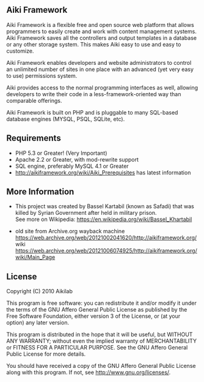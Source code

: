 Aiki Framework
--------------

Aiki Framework is a flexible free and open source web platform
that allows programmers to easily create and work with content
management systems. Aiki Framework saves all the controllers and
output templates in a database or any other storage system. This
makes Aiki easy to use and easy to customize.

Aiki Framework enables developers and website administrators to
control an unlimited number of sites in one place with an advanced
(yet very easy to use) permissions system.

Aiki provides access to the normal programming interfaces as well,
allowing developers to write their code in a less-framework-oriented
way than comparable offerings.

Aiki Framework is built on PHP and is pluggable to many SQL-based
database engines (MYSQL, PSQL, SQLite, etc).


Requirements 
------------

* PHP 5.3 or Greater! (Very Important)
* Apache 2.2 or Greater, with mod-rewrite support
* SQL engine, preferably MySQL 4.1 or Greater
* http://aikiframework.org/wiki/Aiki_Prerequisites has latest information


More Information
----------------

* This project was created by Bassel Kartabil (known as Safadi) that was killed by Syrian Government after held in military prison.<br/>
  See more on Wikipedia: https://en.wikipedia.org/wiki/Bassel_Khartabil

* old site from Archive.org wayback machine https://web.archive.org/web/20121002041620/http://aikiframework.org/<br/>
  wiki https://web.archive.org/web/20121006074925/http://aikiframework.org/wiki/Main_Page

License
-------

Copyright (C) 2010 Aikilab

This program is free software: you can redistribute it and/or modify
it under the terms of the GNU Affero General Public License as
published by the Free Software Foundation, either version 3 of the
License, or (at your option) any later version.

This program is distributed in the hope that it will be useful,
but WITHOUT ANY WARRANTY; without even the implied warranty of
MERCHANTABILITY or FITNESS FOR A PARTICULAR PURPOSE.  See the
GNU Affero General Public License for more details.

You should have received a copy of the GNU Affero General Public License
along with this program.  If not, see <http://www.gnu.org/licenses/>.
